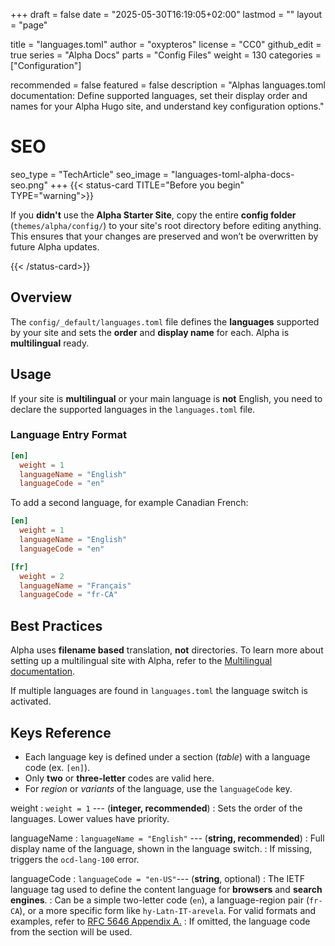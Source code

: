 +++
draft = false
date = "2025-05-30T16:19:05+02:00"
lastmod = ""
layout = "page"

title = "languages.toml"
author = "oxypteros"
license = "CC0"
github_edit = true
series = "Alpha Docs"
  parts = "Config Files"
  weight = 130
categories = ["Configuration"]

recommended = false
featured = false
description = "Alphas languages.toml documentation: Define supported languages, set their display order and names for your Alpha Hugo site, and understand key configuration options."
# SEO
seo_type = "TechArticle"
seo_image = "languages-toml-alpha-docs-seo.png"
+++
{{< status-card TITLE="Before you begin" TYPE="warning">}}

If you **didn't** use the **Alpha Starter Site**, copy the entire **config folder** (`themes/alpha/config/`) to your site's root directory before editing anything. 
This ensures that your changes are preserved and won’t be overwritten by future Alpha updates.

{{< /status-card>}}

## Overview
The `config/_default/languages.toml` file defines the **languages** supported by your site and sets the **order** and **display name** for each. Alpha is **multilingual** ready.

## Usage
If your site is **multilingual** or your main language is **not** English, you need to declare the supported languages in the `languages.toml` file.

### Language Entry Format

```toml
[en]
  weight = 1
  languageName = "English"
  languageCode = "en"
```
To add a second language, for example Canadian French:
```toml
[en]
  weight = 1
  languageName = "English"
  languageCode = "en"

[fr]
  weight = 2
  languageName = "Français"
  languageCode = "fr-CA"
``` 
## Best Practices
Alpha uses **filename based** translation, **not** directories. To learn more about setting up a multilingual site with Alpha, refer to the [Multilingual documentation](/docs/multilingual).

If multiple languages are found in `languages.toml` the language switch is activated.

## Keys Reference
- Each language key is defined under a section (*table*) with a language code (ex. `[en]`). 
- Only **two** or **three-letter** codes are valid here. 
- For *region* or *variants* of the language, use the `languageCode` key.

weight 
: `weight = 1` --- (**integer, recommended**)
: Sets the order of the languages. Lower values have priority. 

languageName
: `languageName = "English"` --- (**string, recommended**)
: Full display name of the language, shown in the language switch.
: If missing, triggers the `ocd-lang-100` error.

languageCode 
: `languageCode = "en-US"`--- (**string**, optional)
: The IETF language tag used to define the content language for **browsers** and **search engines**.
: Can be a simple two-letter code (`en`), a language-region pair (`fr-CA`), or a more specific form like `hy-Latn-IT-arevela`. For valid formats and examples, refer to [RFC 5646 Appendix A.](https://datatracker.ietf.org/doc/html/rfc5646#appendix-A)
: If omitted, the language code from the section will be used. 
